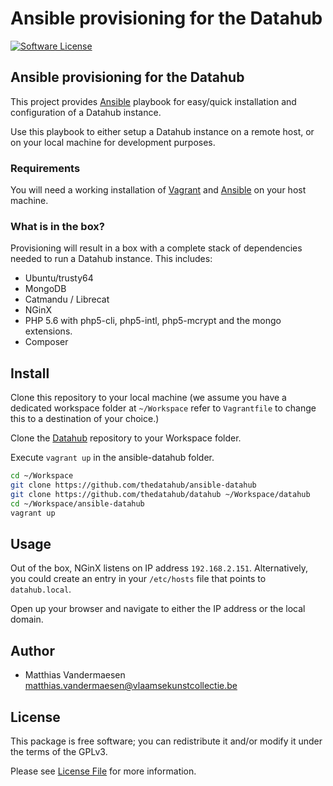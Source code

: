 # Ansible provisioning for the Datahub

[![Software License](https://img.shields.io/badge/license-MIT-brightgreen.svg?style=flat-square)](LICENSE.md)

## Ansible provisioning for the Datahub

This project provides [Ansible](http://www.ansible.com) playbook for easy/quick
installation and configuration of a Datahub instance.

Use this playbook to either setup a Datahub instance on a remote host, or on
your local machine for development purposes.

### Requirements

You will need a working installation of [Vagrant](https://www.vagrantup.com/)
and [Ansible](http://www.ansible.com) on your host machine.

### What is in the box?

Provisioning will result in a box with a complete stack of dependencies needed
to run a Datahub instance. This includes:

- Ubuntu/trusty64
- MongoDB
- Catmandu / Librecat
- NGinX
- PHP 5.6 with php5-cli, php5-intl, php5-mcrypt and the mongo extensions.
- Composer

## Install

Clone this repository to your local machine (we assume you have a dedicated
workspace folder at `~/Workspace` refer to `Vagrantfile` to change this to a
destination of your choice.)

Clone the [Datahub](https://github.com/thedatahub/datahu) repository to
your Workspace folder.

Execute `vagrant up` in the ansible-datahub folder.

```bash
cd ~/Workspace
git clone https://github.com/thedatahub/ansible-datahub
git clone https://github.com/thedatahub/datahub ~/Workspace/datahub
cd ~/Workspace/ansible-datahub
vagrant up
```

## Usage

Out of the box, NGinX listens on IP address `192.168.2.151`. Alternatively, you
could create an entry in your `/etc/hosts` file that points to `datahub.local`.

Open up your browser and navigate to either the IP address or the local domain.

## Author

* Matthias Vandermaesen <matthias.vandermaesen@vlaamsekunstcollectie.be>

## License

This package is free software; you can redistribute it and/or modify it under
the terms of the GPLv3.

Please see [License File](LICENSE.md) for more information.
